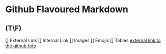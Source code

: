 # Github Flavoured Markdown

## (T\F)
[] External Link
[] Internal Link
[] Images
[] Emojis
[] Tables
[external link to the github ](https://help.github.com/en)
[foto](images/loho.png)
